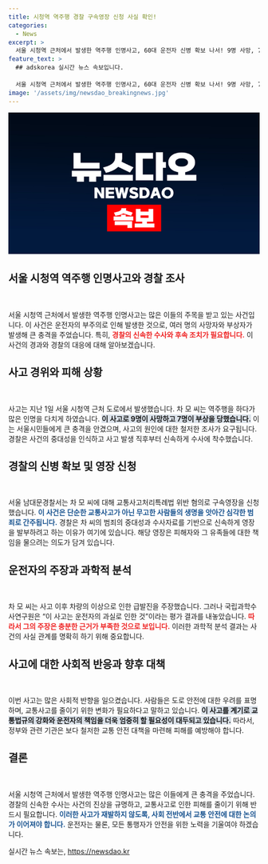 ```yaml
---
title: 시청역 역주행 경찰 구속영장 신청 사실 확인!
categories:
  - News
excerpt: >
  서울 시청역 근처에서 발생한 역주행 인명사고, 60대 운전자 신병 확보 나서! 9명 사망, 7명 부상에 전국이 경악. 운전자의 주장과는 다른 국과수의 감정 결과가 주목받고 있습니다.
feature_text: >
  ## adskorea 실시간 뉴스 속보입니다.

  서울 시청역 근처에서 발생한 역주행 인명사고, 60대 운전자 신병 확보 나서! 9명 사망, 7명 부상에 전국이 경악. 운전자의 주장과는 다른 국과수의 감정 결과가 주목받고 있습니다.
image: '/assets/img/newsdao_breakingnews.jpg'
---
```


<p><img src="/assets/img/newsdao_breakingnews.jpg" alt="adskorea 속보" /></p>

<h2 data-ke-size="size26">서울 시청역 역주행 인명사고와 경찰 조사</h2>

<p data-ke-size="size16">&nbsp;</p>

<p>서울 시청역 근처에서 발생한 역주행 인명사고는 많은 이들의 주목을 받고 있는 사건입니다. 이 사건은 운전자의 부주의로 인해 발생한 것으로, 여러 명의 사망자와 부상자가 발생해 큰 충격을 주었습니다. 특히, <b><span style="color: #ee2323;">경찰의 신속한 수사와 후속 조치가 필요합니다.</span></b> 이 사건의 경과와 경찰의 대응에 대해 알아보겠습니다.</p>

<h2 data-ke-size="size26">사고 경위와 피해 상황</h2>

<p data-ke-size="size16">&nbsp;</p>

<p>사고는 지난 1일 서울 시청역 근처 도로에서 발생했습니다. 차 모 씨는 역주행을 하다가 많은 인명을 다치게 하였습니다. <b><span style="background-color: #21538527;">이 사고로 9명이 사망하고 7명이 부상을 당했습니다.</span></b> 이는 서울시민들에게 큰 충격을 안겼으며, 사고의 원인에 대한 철저한 조사가 요구됩니다. 경찰은 사건의 중대성을 인식하고 사고 발생 직후부터 신속하게 수사에 착수했습니다.</p>

<h2 data-ke-size="size26">경찰의 신병 확보 및 영장 신청</h2>

<p data-ke-size="size16">&nbsp;</p>

<p>서울 남대문경찰서는 차 모 씨에 대해 교통사고처리특례법 위반 혐의로 구속영장을 신청했습니다. <b><span style="color: #1a5490;">이 사건은 단순한 교통사고가 아닌 무고한 사람들의 생명을 앗아간 심각한 범죄로 간주됩니다.</span></b> 경찰은 차 씨의 범죄의 중대성과 수사자료를 기반으로 신속하게 영장을 발부하려고 하는 이유가 여기에 있습니다. 해당 영장은 피해자와 그 유족들에 대한 책임을 물으려는 의도가 담겨 있습니다.</p>

<h2 data-ke-size="size26">운전자의 주장과 과학적 분석</h2>

<p data-ke-size="size16">&nbsp;</p>

<p>차 모 씨는 사고 이후 차량의 이상으로 인한 급발진을 주장했습니다. 그러나 국립과학수사연구원은 “이 사고는 운전자의 과실로 인한 것”이라는 평가 결과를 내놓았습니다. <b><span style="color: #ee2323;">따라서 그의 주장은 충분한 근거가 부족한 것으로 보입니다.</span></b> 이러한 과학적 분석 결과는 사건의 사실 관계를 명확히 하기 위해 중요합니다.</p>

<h2 data-ke-size="size26">사고에 대한 사회적 반응과 향후 대책</h2>

<p data-ke-size="size16">&nbsp;</p>

<p>이번 사고는 많은 사회적 반향을 일으켰습니다. 사람들은 도로 안전에 대한 우려를 표명하며, 교통사고를 줄이기 위한 변화가 필요하다고 말하고 있습니다. <b><span style="background-color: #21538527;">이 사고를 계기로 교통법규의 강화와 운전자의 책임을 더욱 엄중히 할 필요성이 대두되고 있습니다.</span></b> 따라서, 정부와 관련 기관은 보다 철저한 교통 안전 대책을 마련해 피해를 예방해야 합니다.</p>

<h2 data-ke-size="size26">결론</h2>

<p data-ke-size="size16">&nbsp;</p>

<p>서울 시청역 근처에서 발생한 역주행 인명사고는 많은 이들에게 큰 충격을 주었습니다. 경찰의 신속한 수사는 사건의 진상을 규명하고, 교통사고로 인한 피해를 줄이기 위해 반드시 필요합니다. <b><span style="color: #1a5490;">이러한 사고가 재발하지 않도록, 사회 전반에서 교통 안전에 대한 논의가 이어져야 합니다.</span></b> 운전자는 물론, 모든 통행자가 안전을 위한 노력을 기울여야 하겠습니다.</p>
실시간 뉴스 속보는, <a href="https://newsdao.kr" rel="dofollow">https://newsdao.kr</a>


